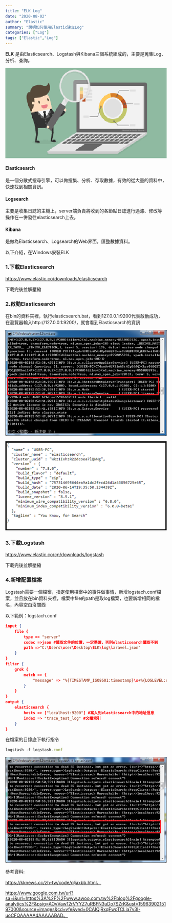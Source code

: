 ```yaml
---
title: "ELK Log"
date: "2020-08-02"
author: "Elastic"
summary: "說明如何使用Elastic建立Log"
categories: ["Log"]
tags: ["Elastic","Log"]
---
```


**ELK** 是由Elasticsearch、Logstash與Kibana三個系統組成的，主要是蒐集Log、分析、查詢。

![elastic](<https://raw.githubusercontent.com/coolgood88142/markdown_note/master/assets/images/elastic.png>)



#### Elasticsearch

是一個分散式搜尋引擎，可以做搜集、分析、存取數據，有效的從大量的資料中，快速找到相關資訊。

#### Logsearch

主要是收集日誌的主機上，server端負責將收到的各節點日誌進行過濾、修改等操作在一併發往elasticsearch上去。

#### Kibana

是做為Elasticsearch、Logsearch的Web界面，匯整數據資料。



以下介紹，在Windows安裝ELK

### 1.下載Elasticsearch

https://www.elastic.co/downloads/elasticsearch

下載完後並解壓縮



### 2.啟動Elasticsearch

在bin的資料夾裡，執行elasticsearch.bat，看到127.0.0.1:9200代表啟動成功，在瀏覽器輸入http://127.0.0.1:9200/，就會看到Elasticsearch的資訊

![elastic1](<https://raw.githubusercontent.com/coolgood88142/markdown_note/master/assets/images/elastic1.png>)



![elastic2](<https://raw.githubusercontent.com/coolgood88142/markdown_note/master/assets/images/elastic2.png>)



### 3.下載Logstash

https://www.elastic.co/cn/downloads/logstash

下載完後並解壓縮



### 4.新增配置檔案

Logstash需要一個檔案，指定使用檔案中的事件做事情，新增logstach.conf檔案，並且放在bin資料夾裡，檔案中file的path是取log檔案，也要新增相同的檔名，內容空白沒關西

以下範例：logstach.conf

```json
input { 
    file { 
        type => "server" 
        codec =>json #讀取文件的位置，一定準確，否則elasticsearch讀取不到 
        path =>"C:\Users\user\Desktop\ELK\log\laravel.json" 
    } 
} 
filter { 
    grok { 
        match => { 
            "message" => "%{TIMESTAMP_ISO8601:timestamp}\s+%{LOGLEVEL:severity}\s+\[%{DATA:service},%{DATA:trace},%{DATA:span},%{DATA:exportable}\]\s+%{DATA:pid}\s+---\s+\[%{DATA:thread}\]\s+%{DATA:class}\s+:\s+%{GREEDYDATA:rest}" 
        } 
    } 
} 
output { 
    elasticsearch { 
        hosts => ["localhost:9200"] #寫入到elasticsearch中的地址信息 
        index => "trace_test_log" #文檔索引 
    } 
}
```

在檔案的目錄底下執行指令

```javascript
logstash -f logstash.conf
```



![elastic3](<https://raw.githubusercontent.com/coolgood88142/markdown_note/master/assets/images/elastic3.png>)



參考資料:

https://kknews.cc/zh-tw/code/qljaxbb.html、

https://www.google.com.tw/url?sa=i&url=https%3A%2F%2Fwww.awoo.com.tw%2Fblog%2Fgoogle-analytics%2F&psig=AOvVaw12rVYYZ7uRBFN3uDo7SZrK&ust=1596390215197000&source=images&cd=vfe&ved=0CAIQjRxqFwoTCLia7v3I-uoCFQAAAAAdAAAAABAD、